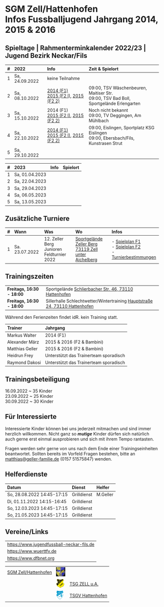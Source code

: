 # SGM Zell/Hattenhofen<br/>Infos Fussballjugend Jahrgang 2014, 2015 & 2016

## Spieltage | Rahmenterminkalender 2022/23 | Jugend Bezirk Neckar/Fils

|#|2022|Info|Zeit & Spielort|
|:--|:--|:--|:--|
|1|Sa, 24.09.2022|keine Teilnahme||
|2|Sa, 08.10.2022|[2014 (F1)](/2022/F1-SpT2-Gr7.pdf)<br/>[2015 (F2 I)](/2022/F2-SpT2-Gr6.pdf), [2015 (F2 2)](/2022/F2-SpT2-Gr7.pdf)|09:00, TSV Wäschenbeuren, Maitiser Str.<br/>09:00, TSV Bad Boll, Sportgelände Erlengarten|
|3|Sa, 15.10.2022|2014 (F1)<br/>[2015 (F2 I)](/2022/F2-SpT3-Gr3.pdf), [2015 (F2 2)](/2022/F2-SpT3-Gr4.pdf)|Noch nicht bekannt<br/>09:00, TV Deggingen, Am Mühlbach|
|4|Sa, 22.10.2022|[2014 (F1)](/2022/F1-SpT4-Gr3.pdf)<br/>[2015 (F2 I)](/2022/F2-SpT4-Gr1.pdf), [2015 (F2 2)](/2022/F2-SpT4-Gr2.pdf)|09:00, Eislingen, Sportplatz KSG Eislingen<br/>09:00, Ebersbach/Fils, Kunstrasen Strut|
|5|Sa, 29.10.2022|||

|#|2023|Info|Spielort|
|:--|:--|:--|:--|
|1|Sa, 01.04.2023|||
|2|Sa, 22.04.2023|||
|3|Sa, 29.04.2023|||
|4|Sa, 06.05.2023|||
|5|Sa, 13.05.2023|||

## Zusätzliche Turniere

|#|Wann|Was|Wo|Infos|
|:--|:--|:--|:--|:--|
|1|Sa. 23.07.2022|12. Zeller Berg<br/>Junioren Feldturnier 2022|[Sportgelände Zeller Berg<br/>73119 Zell unter Aichelberg](https://goo.gl/maps/adBif8bE646YN44J6)|- [Spielplan F1](/2022/2022.07.23-ZellerBerg-F1-Spielplan.pdf)<br/>- [Spielplan F2](/2022/2022.07.23-ZellerBerg-F2-Spielplan.pdf)<br/>- [Turnierbestimmungen](/2022/2022.07.23-ZellerBerg-Turnierbestimmungen.pdf)|

## Trainingszeiten

|||
|:--|:--|
|**Freitags, 16:30 - 18:00**|Sportgelände <a href="https://goo.gl/maps/FJQeoiVucuZiPWvFA" target="_blank" rel="noopener noreferrer">Schlierbacher Str. 46, 73110 Hattenhofen</a>|
|**Freitags, 16:30 - 18:00**|Sillerhalle Schlechtwetter/Wintertraining <a href="https://goo.gl/maps/6ABxqEwNToafWStF8" target="_blank" rel="noopener noreferrer">Hauptstraße 24, 73110 Hattenhofen</a>|


Während den Ferienzeiten findet idR. kein Training statt.

|Trainer|Jahrgang|
|:--|:--|
|Markus Walter|2014 (F1)|
|Alexander März|2015 & 2016 (F2 & Bambini)|
|Matthias Geller|2015 & 2016 (F2 & Bambini)|
|Heidrun Frey|Unterstützt das Trainerteam sporadisch|
|Raymond Dakosi|Unterstützt das Trainerteam sporadisch|

## Trainingsbeteiligung

16.09.2022 ~ 35 Kinder  
23.09.2022 ~ 25 Kinder  
30.09.2022 ~ 30 Kinder

## Für Interessierte

Interessierte Kinder können bei uns jederzeit mitmachen und sind immer herzlich willkommen.
Nicht ganz so ***mutige*** Kinder dürfen sich natürlich auch gerne erst einmal ausprobieren und sich mit ihrem Tempo rantasten.

Fragen werden sehr gerne von uns nach dem Ende einer Trainingseinheiten beantwortet.
Sollten bereits im Vorfeld Fragen bestehen, bitte an matthias@geller-familie.de (0157 51575847) wenden.

## Helferdienste
|Datum|Dienst|Helfer|
|:---|:---|:---|
|So, 28.08.2022 14:45-17:15|Grilldienst|M.Geller|
|Di, 01.11.2022 14:15-16:45|Grilldienst||
|So, 12.03.2023 14:45-17:15|Grilldienst||
|So, 21.05.2023 14:45-17:15|Grilldienst||

## Vereine/Links

||
|:--|
|https://www.jugendfussball-neckar-fils.de|
|https://www.wuerttfv.de|
|https://www.dfbnet.org|

||||
|--:|:--|:--|
|[SGM Zell/Hattenhofen](https://sgm-zell-hattenhofen.de/)|<img src="cropped-SGM-Zell_Hattenhofen-2.jpg" height="30" />||
||<img src="logo_zua.png" height="30" />|[TSG ZELL u.A.](https://www.tsg-zell-fussball.de/)|
||<img src="logo-hat.gif" height="30" />|[TSGV Hattenhofen](https://tsgv-hattenhofen.de/)|
